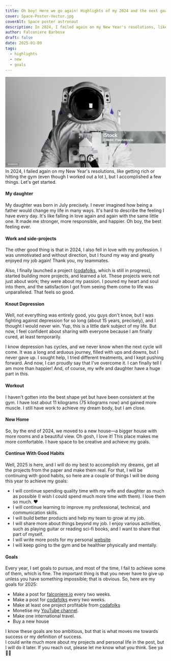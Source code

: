 ```yaml
---
title: Oh boy! Here we go again! Highlights of my 2024 and the next goals
cover: Space-Poster-Vector.jpg
coverAlt: Space poster astronaut
description: In 2024, I failed again on my New Year's resolutions, like getting rich or hitting the gym (even though I worked out a lot ), but I accomplished a few things. Let's get started.
author: Falconiere Barbosa
draft: false
date: 2025-01-09
tags:
  - highlights
  - new
  - goals
---
```


![Astronaut-Headshot-Closeup.jpg](../assets/images/Astronaut-Headshot-Closeup.jpg)
In 2024, I failed again on my New Year's resolutions, like getting rich or hitting the gym (even though I worked out a lot ), but I accomplished a few things. Let's get started. 
#### My daughter
My daughter was born in July precisely. I never imagined how being a father would change my life in many ways. It's hard to describe the feeling I have every day. It's like falling in love again and again with the same little one. It made me stronger, more responsible, and happier.  Oh boy, the best feeling ever. 
#### Work and side-projects
The other good thing is that in 2024, I also fell in love with my profession. I was unmotivated and without direction, but I found my way and greatly enjoyed my job again! Thank you, my teammates. 

Also, I finally launched a project (<a href="https://codafolks.com" target="_blank">codafolks</a>, which is still in progress), started building more projects, and learned a lot. These projects were not just about work; they were about my passion. I poured my heart and soul into them, and the satisfaction I got from seeing them come to life was unparalleled. That feels so good.  
#### Knout Depression 
Well, not everything was entirely good, you guys don't know, but I was fighting against depression for so long (about 15 years, precisely), and I thought I would never win. Yup, this is a little dark subject of my life. But now, I feel confident about sharing with everyone because I am finally cured, at least temporarily. 

I know depression has cycles, and we never know when the next cycle will come. It was a long and arduous journey, filled with ups and downs, but I never gave up. I sought help, I tried different treatments, and I kept pushing forward. And now, I can proudly say that I've overcome it.  I can finally tell I am more than happier! And, of course, my wife and daughter have a huge part in this. 
#### Workout
I haven't gotten into the best shape yet but have been consistent at the gym. I have lost about 11 kilograms (75 kilograms now) and gained more muscle. I still have work to achieve my dream body, but I am close. 
#### New Home
So, by the end of 2024, we moved to a new house—a bigger house with more rooms and a beautiful view. Oh gosh, I love it! This place makes me more comfortable. I have space to be creative and achieve my goals. 
#### Continue With Good Habits
Well, 2025 is here, and I will do my best to accomplish my dreams, get all the projects from the paper and make them real. For that, I will be continuing with good habits,  so here are a couple of things I will be doing this year to achieve my goals: 

* I will continue spending quality time with my wife and daughter as much as possible (I wish I could spend much more time with them). I love them so much. ❤️
* I will continue learning to improve my professional, technical, and communication skills. 
* I will build better products and help my team to grow at my job.
* I will share more about things beyond my job. I enjoy various activities, such as playing guitar or reading sci-fi books, and I want to share that part of myself. 
* I will write more posts for my personal [website](https://falconiere.io)
* I will keep going to the gym and be healthier physically and mentally. 
#### Goals
Every year, I set goals to pursue, and most of the time, I fail to achieve some of them, which is fine. The important thing is that you never have to give up unless you have something impossible; that is obvious.  So, here are my goals for 2025: 

* Make a post for [falconiere.io](https://falconiere.io)  every two weeks.
* Make a post for [codafolks](https://codafolks.com) every two weeks.
* Make at least one project profitable from [codafolks](https://codafolks.com)
* Monetise my [YouTube channel](https://www.youtube.com/@falconiere).
* Make one international travel. 
* Buy a new house

I know these goals are too ambitious, but that is what moves me towards success or my definition of success.  
I could write much more about my projects and personal life in the post, but I will do it later. If you reach out, please let me know what you think. See ya ✌🏽